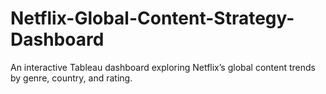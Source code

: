 # Netflix-Global-Content-Strategy-Dashboard
An interactive Tableau dashboard exploring Netflix’s global content trends by genre, country, and rating.
